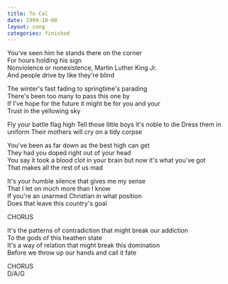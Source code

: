 ```yaml
---
title: To Cal
date: 1999-10-08
layout: song
categories: finished
---
```

You've seen him he stands there on the corner  
For hours holding his sign  
Nonviolence or nonexistence, Martin Luther King Jr.  
And people drive by like they're blind

The winter's fast fading to springtime's parading  
There's been too many to pass this one by  
If I've hope for the future it might be for you and your  
Trust in the yellowing sky

<div class="chorus">Fly your battle flag high  
Tell those little boys it's noble to die  
Dress them in uniform  
Their mothers will cry on a tidy corpse</div>

You've been as far down as the best high can get  
They had you doped right out of your head  
You say it took a blood clot in your brain but now it's what you've got  
That makes all the rest of us mad

It's your humble silence that gives me my sense  
That I let on much more than I know  
If you're an unarmed Christian in what position  
Does that leave this country's goal

<div class="chorus">CHORUS</div>

It's the patterns of contradiction that might break our addiction  
To the gods of this heathen state  
It's a way of relation that might break this domination  
Before we throw up our hands and call it fate

<div class="chorus">CHORUS</div>

<div class="chords">D/A/G</div>
